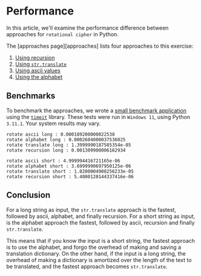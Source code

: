 # Performance

In this article, we'll examine the performance difference between approaches for `rotational cipher` in Python.

The [approaches page][approaches] lists four approaches to this exercise:

1. [Using recursion][approach-recursion]
2. [Using `str.translate`][approach-str-translate]
3. [Using ascii values][approach-ascii-values]
4. [Using the alphabet][approach-alphabet]

## Benchmarks

To benchmark the approaches, we wrote a [small benchmark application][benchmark-application] using the [`timeit`][timeit] library.
These tests were run in `Windows 11`, using Python `3.11.1`.
Your system results may vary.

```
rotate ascii long : 0.000189200000022538
rotate alphabet long : 0.0002604000037536025
rotate translate long : 1.3999990187585354e-05
rotate recursion long : 0.001309900006162934

rotate ascii short : 4.999994416721165e-06
rotate alphabet short : 3.6999990697950125e-06
rotate translate short : 1.0200004908256233e-05
rotate recursion short : 5.4000120144337416e-06
```

## Conclusion

For a long string as input, the `str.translate` approach is the fastest, followed by ascii, alphabet, and finally recursion.
For a short string as input, is the alphabet approach the fastest, followed by ascii, recursion and finally `str.translate`.

This means that if you know the input is a short string, the fastest approach is to use the alphabet, and forgo the overhead of making and saving a translation dictionary.
On the other hand, if the input is a long string, the overhead of making a dictionary is amortized over the length of the text to be translated, and the fastest approach becomes `str.translate`.

[approach-recursion]: https://exercism.org/tracks/python/exercises/rotational-cipher/approaches/recursion
[approach-str-translate]: https://exercism.org/tracks/python/exercises/rotational-cipher/approaches/str-translate
[approach-ascii-values]: https://exercism.org/tracks/python/exercises/rotational-cipher/approaches/ascii-values
[approach-alphabet]: https://exercism.org/tracks/python/exercises/rotational-cipher/approaches/alphabet
[benchmark-application]: https://github.com/exercism/python/blob/main/exercises/practice/rotational-cipher/.articles/performance/code/Benchmark.py
[timeit]: https://docs.python.org/3/library/timeit.html
